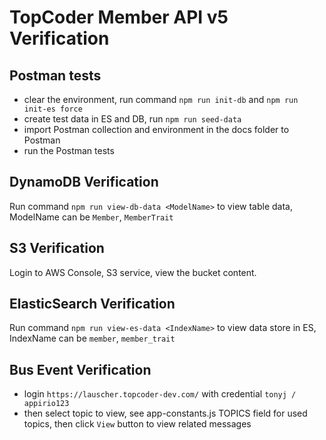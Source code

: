 # TopCoder Member API v5 Verification

## Postman tests
- clear the environment, run command `npm run init-db` and `npm run init-es force`
- create test data in ES and DB, run `npm run seed-data`
- import Postman collection and environment in the docs folder to Postman
- run the Postman tests

## DynamoDB Verification
Run command `npm run view-db-data <ModelName>` to view table data, ModelName can be `Member`, `MemberTrait`

## S3 Verification

Login to AWS Console, S3 service, view the bucket content.

## ElasticSearch Verification

Run command `npm run view-es-data <IndexName>` to view data store in ES, IndexName can be `member`, `member_trait`

## Bus Event Verification

- login `https://lauscher.topcoder-dev.com/` with credential `tonyj / appirio123`
- then select topic to view, see app-constants.js TOPICS field for used topics, then click `View` button to view related messages

